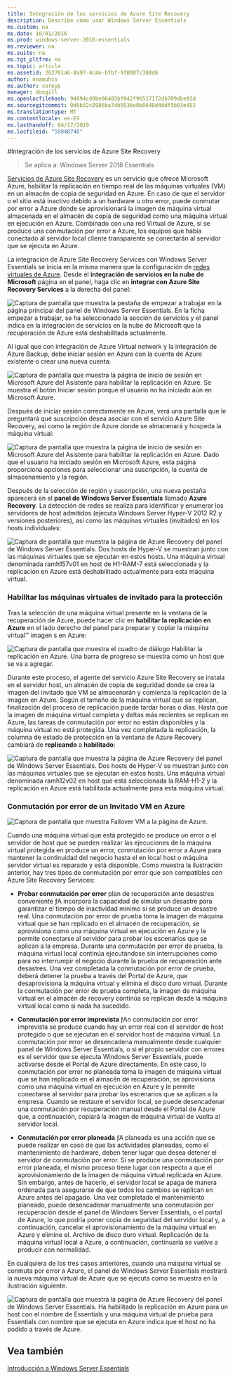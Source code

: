 ```yaml
---
title: Integración de los servicios de Azure Site Recovery
description: Describe cómo usar Windows Server Essentials
ms.custom: na
ms.date: 10/01/2016
ms.prod: windows-server-2016-essentials
ms.reviewer: na
ms.suite: na
ms.tgt_pltfrm: na
ms.topic: article
ms.assetid: 262701a6-8a97-4c4e-bfbf-9f8007c308d6
author: nnamuhcs
ms.author: coreyp
manager: dongill
ms.openlocfilehash: 94894cd9be06485bf842f96517172db709dbe93d
ms.sourcegitcommit: 0d0b32c8986ba7db9536e0b8648d4ddf9b03e452
ms.translationtype: MT
ms.contentlocale: es-ES
ms.lasthandoff: 04/17/2019
ms.locfileid: "59848746"
---
```

#<a name="azure-site-recovery-services-integration"></a>Integración de los servicios de Azure Site Recovery

>Se aplica a: Windows Server 2016 Essentials

[Servicios de Azure Site Recovery](https://docs.microsoft.com/azure/site-recovery/) es un servicio que ofrece Microsoft Azure, habilitar la replicación en tiempo real de las máquinas virtuales (VM) en un almacén de copia de seguridad en Azure. En caso de que el servidor o el sitio está inactivo debido a un hardware u otro error, puede conmutar por error a Azure donde se aprovisionará la imagen de máquina virtual almacenada en el almacén de copia de seguridad como una máquina virtual en ejecución en Azure. Combinado con una red Virtual de Azure, si se produce una conmutación por error a Azure, los equipos que había conectado al servidor local cliente transparente se conectarán al servidor que se ejecuta en Azure.

La integración de Azure Site Recovery Services con Windows Server Essentials se inicia en la misma manera que la configuración de [redes virtuales de Azure](azure-virtual-network-integration.md). Desde el **integración de servicios en la nube de Microsoft** página en el panel, haga clic en **integrar con Azure Site Recovery Services** a la derecha del panel:

![Captura de pantalla que muestra la pestaña de empezar a trabajar en la página principal del panel de Windows Server Essentials. En la ficha empezar a trabajar, se ha seleccionado la sección de servicios y el panel indica en la integración de servicios en la nube de Microsoft que la recuperación de Azure está deshabilitada actualmente.](media/azure-site-recovery-1.PNG)

Al igual que con integración de Azure Virtual network y la integración de Azure Backup, debe iniciar sesión en Azure con la cuenta de Azure existente o crear una nueva cuenta:

![Captura de pantalla que muestra la página de inicio de sesión en Microsoft Azure del Asistente para habilitar la replicación en Azure. Se muestra el botón Iniciar sesión porque el usuario no ha iniciado aún en Microsoft Azure.](media/azure-site-recovery-2.PNG)

Después de iniciar sesión correctamente en Azure, verá una pantalla que le preguntará qué suscripción desea asociar con el servicio Azure Site Recovery, así como la región de Azure donde se almacenará y hospeda la máquina virtual:

![Captura de pantalla que muestra la página de inicio de sesión en Microsoft Azure del Asistente para habilitar la replicación en Azure. Dado que el usuario ha iniciado sesión en Microsoft Azure, esta página proporciona opciones para seleccionar una suscripción, la cuenta de almacenamiento y la región.](media/azure-site-recovery-3.PNG)

Después de la selección de región y suscripción, una nueva pestaña aparecerá en el **panel de Windows Server Essentials** llamado **Azure Recovery**. La detección de redes se realiza para identificar y enumerar los servidores de host admitidos (ejecuta Windows Server Hyper-V 2012 R2 y versiones posteriores), así como las máquinas virtuales (invitados) en los hosts individuales:

![Captura de pantalla que muestra la página de Azure Recovery del panel de Windows Server Essentials. Dos hosts de Hyper-V se muestran junto con las máquinas virtuales que se ejecutan en estos hosts. Una máquina virtual denominada ramh157v01 en host de H1-RAM-7 está seleccionada y la replicación en Azure está deshabilitado actualmente para esta máquina virtual.](media/azure-site-recovery-4.PNG)

### <a name="enabling-guest-virtual-machines-for-protection"></a>Habilitar las máquinas virtuales de invitado para la protección

Tras la selección de una máquina virtual presente en la ventana de la recuperación de Azure, puede hacer clic en **habilitar la replicación en Azure** en el lado derecho del panel para preparar y copiar la máquina virtual™ imagen s en Azure:

![Captura de pantalla que muestra el cuadro de diálogo Habilitar la replicación en Azure. Una barra de progreso se muestra como un host que se va a agregar.](media/azure-site-recovery-5.PNG)

Durante este proceso, el agente del servicio Azure Site Recovery se instala en el servidor host, un almacén de copia de seguridad donde se crea la imagen del invitado que VM se almacenarán y comienza la replicación de la imagen en Azure. Según el tamaño de la máquina virtual que se replican, finalización del proceso de replicación puede tardar horas o días. Hasta que la imagen de máquina virtual completa y deltas más recientes se replican en Azure, las tareas de conmutación por error no están disponibles y la máquina virtual no está protegida. Una vez completada la replicación, la columna de estado de protección en la ventana de Azure Recovery cambiará de **replicando** a **habilitado**:

![Captura de pantalla que muestra la página de Azure Recovery del panel de Windows Server Essentials. Dos hosts de Hyper-V se muestran junto con las máquinas virtuales que se ejecutan en estos hosts. Una máquina virtual denominada ramh12v02 en host que está seleccionada la RAM-H1-2 y la replicación en Azure está habilitada actualmente para esta máquina virtual.](media/azure-site-recovery-6.PNG)

### <a name="failover-of-a-guest-vm-to-azure"></a>Conmutación por error de un Invitado VM en Azure

![Captura de pantalla que muestra Failover VM a la página de Azure.](media/azure-site-recovery-7.PNG)

Cuando una máquina virtual que está protegido se produce un error o el servidor de host que se pueden realizar las ejecuciones de la máquina virtual protegida en produce un error, conmutación por error a Azure para mantener la continuidad del negocio hasta el en local host o máquina servidor virtual es reparado y está disponible. Como muestra la ilustración anterior, hay tres tipos de conmutación por error que son compatibles con Azure Site Recovery Services:

-   **Probar conmutación por error** plan de recuperación ante desastres conveniente ƒA incorpora la capacidad de simular un desastre para garantizar el tiempo de inactividad mínimo si se produce un desastre real. Una conmutación por error de prueba toma la imagen de máquina virtual que se han replicado en el almacén de recuperación, se aprovisiona como una máquina virtual en ejecución en Azure y le permite conectarse al servidor para probar los escenarios que se aplican a la empresa. Durante una conmutación por error de prueba, la máquina virtual local continúa ejecutándose sin interrupciones como para no interrumpir el negocio durante la prueba de recuperación ante desastres. Una vez completada la conmutación por error de prueba, deberá detener la prueba a través del Portal de Azure, que desaprovisiona la máquina virtual y elimina el disco duro virtual. Durante la conmutación por error de prueba completa, la imagen de máquina virtual en el almacén de recovery continúa se replican desde la máquina virtual local como si nada ha sucedido.

-   **Conmutación por error imprevista** ƒAn conmutación por error imprevista se produce cuando hay un error real con el servidor de host protegido o que se ejecutan en el servidor host de máquina virtual. La conmutación por error se desencadena manualmente desde cualquier panel de Windows Server Essentials, o si el propio servidor con errores es el servidor que se ejecuta Windows Server Essentials, puede activarse desde el Portal de Azure directamente. En este caso, la conmutación por error no planeada toma la imagen de máquina virtual que se han replicado en el almacén de recuperación, se aprovisiona como una máquina virtual en ejecución en Azure y le permite conectarse al servidor para probar los escenarios que se aplican a la empresa. Cuando se restaure el servidor local, se puede desencadenar una conmutación por recuperación manual desde el Portal de Azure que, a continuación, copiará la imagen de máquina virtual de vuelta al servidor local.

-   **Conmutación por error planeada** ƒA planeada es una acción que se puede realizar en caso de que las actividades planeadas, como el mantenimiento de hardware, deben tener lugar que desea detener el servidor de conmutación por error. Si se produce una conmutación por error planeada, el mismo proceso tiene lugar con respecto a que el aprovisionamiento de la imagen de máquina virtual replicada en Azure. Sin embargo, antes de hacerlo, el servidor local se apaga de manera ordenada para asegurarse de que todos los cambios se replican en Azure antes del apagado. Una vez completado el mantenimiento planeado, puede desencadenar manualmente una conmutación por recuperación desde el panel de Windows Server Essentials, o el portal de Azure, lo que podría poner copia de seguridad del servidor local y, a continuación, cancelar el aprovisionamiento de la máquina virtual en Azure y elimine el. Archivo de disco duro virtual. Replicación de la máquina virtual local a Azure, a continuación, continuaría se vuelve a producir con normalidad.

En cualquiera de los tres casos anteriores, cuando una máquina virtual se conmuta por error a Azure, el panel de Windows Server Essentials mostrará la nueva máquina virtual de Azure que se ejecuta como se muestra en la ilustración siguiente.

![Captura de pantalla que muestra la página de Azure Recovery del panel de Windows Server Essentials. Ha habilitado la replicación en Azure para un host con el nombre de Essentials y una máquina virtual de prueba para Essentials con nombre que se ejecuta en Azure indica que el host no ha podido a través de Azure.](media/azure-site-recovery-8.PNG)

<a name="see-also"></a>Vea también
--------
[Introducción a Windows Server Essentials](get-started.md)
